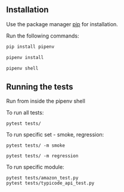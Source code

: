## Installation

Use the package manager [pip](https://pip.pypa.io/en/stable/) for installation.

Run the following commands:
```bash
pip install pipenv
```
```bash
pipenv install
```
```bash
pipenv shell
```


## Running the tests

Run from inside the pipenv shell

To run all tests:
```
pytest tests/
```

To run specific set - smoke, regression:
```
pytest tests/ -m smoke
```

```
pytest tests/ -m regression
```

To run specific module:
```
pytest tests/amazon_test.py
pytest tests/typicode_api_test.py
```